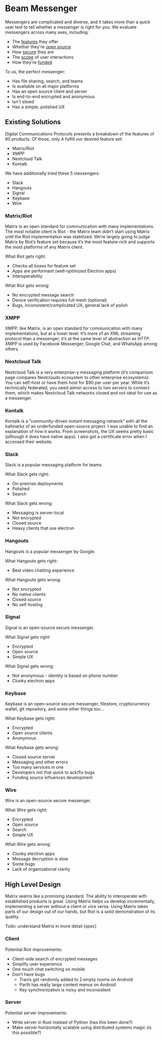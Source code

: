 # Beam Messenger
Messengers are complicated and diverse, and it takes more than a quick user test to tell whether a messenger is right for you. We evaluate messengers across many axes, including:
* The [features](taxonomy/features.md) they offer
* Whether they're [open source](taxonomy/open-source.md)
* How [secure](taxonomy/security.md) they are
* The [scope](taxonomy/scope.md) of user interactions
* How they're [funded](taxonomy/funding.md)

To us, the perfect messenger:
* Has file sharing, search, and teams
* Is available on all major platforms
* Has an open source client and server
* Is end-to-end encrypted and anonymous
* Isn't siloed
* Has a simple, polished UX

## Existing Solutions
Digital Communications Protocols presents a breakdown of the features of 80 products. Of those, only 4 fulfill our desired feature set:
* Matrix/Riot
* XMPP
* Nextcloud Talk
* Kontalk

We have additionally tried these 5 messengers:
* Slack
* Hangouts
* Signal
* Keybase
* Wire

### Matrix/Riot
Matrix is an open standard for communication with many implementations. The most notable client is Riot - the Matrix team didn’t start using Matrix until the Riot implementation was stabilized. We’re largely going to judge Matrix by Riot’s feature set because it’s the most feature-rich and supports the most platforms of any Matrix client.

What Riot gets right:
* Checks all boxes for feature set
* Apps are performant (well-optimized Electron apps)
* Interoperability

What Riot gets wrong:
* No encrypted message search
* Device verification requires full mesh (optional)
* Bugs, inconsistent/complicated UX, general lack of polish

### XMPP
XMPP, like Matrix, is an open standard for communication with many implementations, but at a lower level. It’s more of an XML streaming protocol than a messenger; it’s at the same level of abstraction as HTTP. XMPP is used by Facebook Messenger, Google Chat, and WhatsApp among others.

### Nextcloud Talk
Nextcloud Talk is a very enterprise-y messaging platform (it’s comparison page compares Nextclouds ecosystem to other enterprise ecosystems). You can self-host or have them host for $90 per user per year. While it’s technically federated, you need admin access to two servers to connect them, which makes Nextcloud Talk networks closed and not ideal for use as a messenger.

### Kontalk
Kontalk is a “community-driven instant messaging network” with all the hallmarks of an underfunded open-source project. I was unable to find an explanation of how it works. From screenshots, the UX seems pretty basic (although it does have native apps). I also got a certificate error when I accessed their website.

### Slack
Slack is a popular messaging platform for teams.

What Slack gets right:
* On-premise deployments
* Polished
* Search

What Slack gets wrong:
* Messaging is server-local
* Not encrypted
* Closed source
* Heavy clients that use electron

### Hangouts
Hangouts is a popular messenger by Google.

What Hangouts gets right:
* Best video chatting experience

What Hangouts gets wrong:
* Not encrypted
* No native clients
* Closed source
* No self hosting

### Signal
Signal is an open-source secure messenger.

What Signal gets right:
* Encrypted
* Open source
* Simple UX

What Signal gets wrong:
* Not anonymous - identity is based on phone number
* Clunky electron apps

### Keybase
Keybase is an open-source secure messenger, filestore, cryptocurrency wallet, git repository, and some other things too…

What Keybase gets right:
* Encrypted
* Open source clients
* Anonymous

What Keybase gets wrong:
* Closed source server
* Messaging and other errors
* Too many services in one
* Developers not that quick to ack/fix bugs
* Funding source influences development

### Wire
Wire is an open-source secure messenger.

What Wire gets right:
* Encrypted
* Open source
* Search
* Simple UX

What Wire gets wrong:
* Clunky electron apps
* Message decryption is slow
* Some bugs
* Lack of organizational clarity

## High Level Design
Matrix seems like a promising standard. The ability to interoperate with established products is great. Using Matrix helps us develop incrementally, implementing a server without a client or vice versa. Using Matrix takes parts of our design out of our hands, but Riot is a solid demonstration of its quality.

Todo: understand Matrix in more detail (spec)

### Client
Potential Riot improvements:
* Client-side search of encrypted messages
* Simplify user experience
* One-touch chat switching on mobile
* Don’t have bugs
  * Travis got randomly added to 2 empty rooms on Android
  * Parth has really large context menus on Android
  * Key synchronization is noisy and inconsistent

### Server
Potential server improvements:
* Write server in Rust instead of Python (has this been done?)
* Make server horizontally scalable using distributed systems magic (is this possible?)
